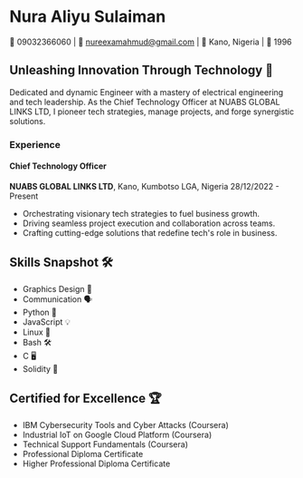# Nura Aliyu Sulaiman
📱 09032366060 | 📧 nureexamahmud@gmail.com | 📍 Kano, Nigeria | 🎂 1996

## Unleashing Innovation Through Technology 🚀

Dedicated and dynamic Engineer with a mastery of electrical engineering and tech leadership. As the Chief Technology Officer at NUABS GLOBAL LINKS LTD, I pioneer tech strategies, manage projects, and forge synergistic solutions.

### Experience
#### Chief Technology Officer
**NUABS GLOBAL LINKS LTD**, Kano, Kumbotso LGA, Nigeria
28/12/2022 - Present
- Orchestrating visionary tech strategies to fuel business growth.
- Driving seamless project execution and collaboration across teams.
- Crafting cutting-edge solutions that redefine tech's role in business.

<!-- Continue with other sections -->

## Skills Snapshot 🛠️
- Graphics Design 🎨
- Communication 🗣️
- Python 🐍
- JavaScript 💡
- Linux 🐧
- Bash 🛠️
- C 🖥️
- Solidity 💎

## Certified for Excellence 🏆
- IBM Cybersecurity Tools and Cyber Attacks (Coursera)
- Industrial IoT on Google Cloud Platform (Coursera)
- Technical Support Fundamentals (Coursera)
- Professional Diploma Certificate
- Higher Professional Diploma Certificate
